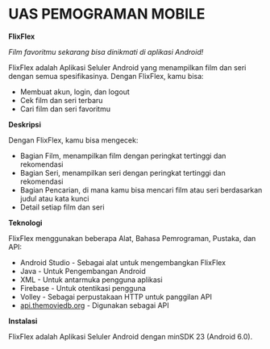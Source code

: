 # UAS PEMOGRAMAN MOBILE

**FlixFlex**

*Film favoritmu sekarang bisa dinikmati di aplikasi Android!*

FlixFlex adalah Aplikasi Seluler Android yang menampilkan film dan seri dengan semua spesifikasinya. Dengan FlixFlex, kamu bisa:

- Membuat akun, login, dan logout
- Cek film dan seri terbaru
- Cari film dan seri favoritmu

**Deskripsi**

Dengan FlixFlex, kamu bisa mengecek:

- Bagian Film, menampilkan film dengan peringkat tertinggi dan rekomendasi
- Bagian Seri, menampilkan seri dengan peringkat tertinggi dan rekomendasi
- Bagian Pencarian, di mana kamu bisa mencari film atau seri berdasarkan judul atau kata kunci
- Detail setiap film dan seri

**Teknologi**

FlixFlex menggunakan beberapa Alat, Bahasa Pemrograman, Pustaka, dan API:

- Android Studio - Sebagai alat untuk mengembangkan FlixFlex
- Java - Untuk Pengembangan Android
- XML - Untuk antarmuka pengguna aplikasi
- Firebase - Untuk otentikasi pengguna
- Volley - Sebagai perpustakaan HTTP untuk panggilan API
- [api.themoviedb.org](http://api.themoviedb.org) - Digunakan sebagai API

**Instalasi**

FlixFlex adalah Aplikasi Seluler Android dengan minSDK 23 (Android 6.0).
